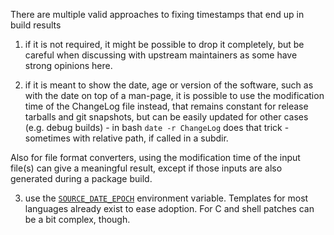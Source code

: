 There are multiple valid approaches to fixing timestamps
that end up in build results

1) if it is not required, it might be possible to drop it completely, but be careful when discussing with upstream maintainers as some have strong opinions here.

2) if it is meant to show the date, age or version of the software, such as with the date on top of a man-page, it is possible to use the modification time of the ChangeLog file instead, that remains constant for release tarballs and git snapshots, but can be easily updated for other cases (e.g. debug builds) - in bash `date -r ChangeLog` does that trick - sometimes with relative path, if called in a subdir.

Also for file format converters, using the modification time of the input file(s) can give a meaningful result, except if those inputs are also generated during a package build.

3) use the [`SOURCE_DATE_EPOCH`](https://wiki.debian.org/ReproducibleBuilds/TimestampsProposal) environment variable. Templates for most languages already exist to ease adoption. For C and shell patches can be a bit complex, though.
